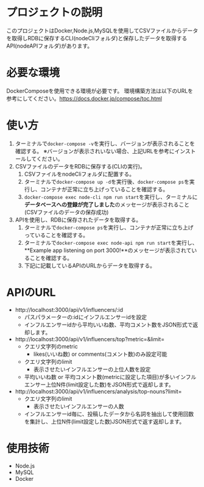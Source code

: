 # プロジェクトの説明
このプロジェクトはDocker,Node.js,MySQLを使用してCSVファイルからデータを取得しRDBに保存するCLI(nodeCliフォルダ)と保存したデータを取得するAPI(nodeAPIフォルダ)があります。

# 必要な環境
DockerComposeを使用できる環境が必要です。
環境構築方法は以下のURLを参考にしてください。https://docs.docker.jp/compose/toc.html

# 使い方
1. ターミナルで`docker-compose -v`を実行し、バージョンが表示されることを確認する。
※バージョンが表示されいない場合、上記URLを参考にインストールしてください。
2. CSVファイルのデータをRDBに保存する(CLIの実行)。
   1. CSVファイルをnodeCliフォルダに配置する。
   2. ターミナルで`docker-compose up -d`を実行後、`docker-compose ps`を実行し、コンテナが正常に立ち上げっていることを確認する。
   3. `docker-compose exec node-cli npm run start`を実行し、ターミナルに**データベースへの登録が完了しました**のメッセージが表示されること(CSVファイルのデータの保存成功)
3. APIを使用し、RDBに保存されたデータを取得する。
   1. ターミナルで`docker-compose ps`を実行し、コンテナが正常に立ち上げっていることを確認する。
   2. ターミナルで`docker-compose exec node-api npm run start`を実行し、**Example app listening on port 3000!**のメッセージが表示されていることを確認する。
   3. 下記に記載しているAPIのURLからデータを取得する。

# APIのURL
- http://localhost:3000/api/v1/influencers/:id
  - パスパラメーターの:idにインフルエンサーidを設定
  - インフルエンサーidから平均いいね数、平均コメント数をJSON形式で返却します。
- http://localhost:3000/api/v1/influencers/top?metric=&limit=
  - クエリ文字列のmetric
    - likes(いいね数) or comments(コメント数)のみ設定可能
  - クエリ文字列のlimit
    - 表示させたいインフルエンサーの上位人数を設定
  - 平均いいね数 or 平均コメント数(metricに設定した項目)が多いインフルエンサー上位N件(limit設定した数)をJSON形式で返却します。
- http://localhost:3000/api/v1/influencers/analysis/top-nouns?limit=
  - クエリ文字列のlimit
    - 表示させたいインフルエンサーの人数
  - インフルエンサーid毎に、投稿したデータから名詞を抽出して使用回数を集計し、上位N件(limit設定した数)JSON形式で返す返却します。

# 使用技術
- Node.js
- MySQL
- Docker